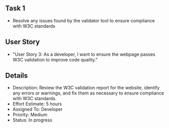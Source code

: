 ## Task 1
* Resolve any issues found by the validator tool to ensure compliance with W3C standards

## User Story
* "User Story 3: As a developer, I want to ensure the webpage passes W3C validation to improve code quality."

## Details
* Description: Review the W3C validation report for the website, identify any errors or warnings, and fix them as necessary to ensure compliance with W3C standards.
* Effort Estimate: 5 hours
* Assigned To: Developer
* Priority: Medium
* Status: In progress
